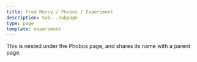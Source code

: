 ```yaml
---
title: Fred Mercy / Phobos / Experiment
description: Sub...subpage
type: page
template: experiment
---
```


This is nested under the Phobos page, and shares its name with a parent page.